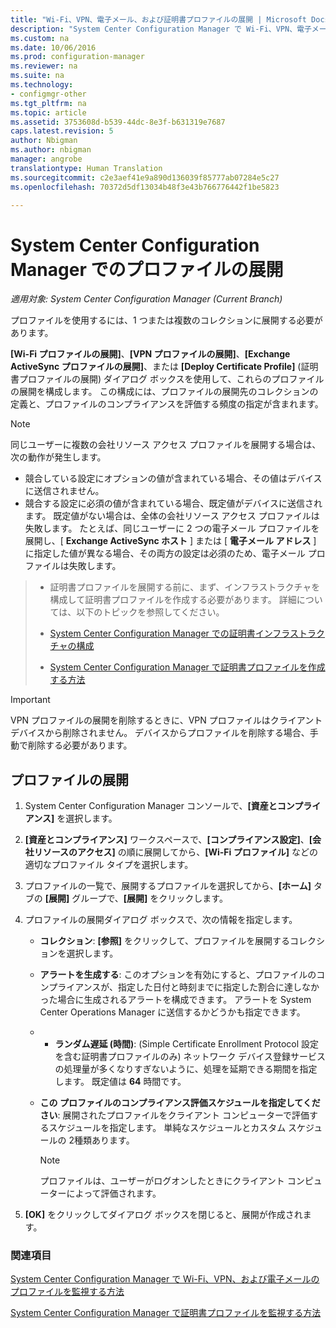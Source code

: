 ```yaml
---
title: "Wi-Fi、VPN、電子メール、および証明書プロファイルの展開 | Microsoft Docs"
description: "System Center Configuration Manager で Wi-Fi、VPN、電子メール、および証明書のプロファイルを展開する方法について説明します。"
ms.custom: na
ms.date: 10/06/2016
ms.prod: configuration-manager
ms.reviewer: na
ms.suite: na
ms.technology:
- configmgr-other
ms.tgt_pltfrm: na
ms.topic: article
ms.assetid: 3753608d-b539-44dc-8e3f-b631319e7687
caps.latest.revision: 5
author: Nbigman
ms.author: nbigman
manager: angrobe
translationtype: Human Translation
ms.sourcegitcommit: c2e3aef41e9a890d136039f85777ab07284e5c27
ms.openlocfilehash: 70372d5df13034b48f3e43b766776442f1be5823

---
```

# <a name="deploy-profiles-in-system-center-configuration-manager"></a>System Center Configuration Manager でのプロファイルの展開

*適用対象: System Center Configuration Manager (Current Branch)*

プロファイルを使用するには、1 つまたは複数のコレクションに展開する必要があります。  

 **[Wi-Fi プロファイルの展開]**、**[VPN プロファイルの展開]**、**[Exchange ActiveSync プロファイルの展開]**、または **[Deploy Certificate Profile]** (証明書プロファイルの展開) ダイアログ ボックスを使用して、これらのプロファイルの展開を構成します。 この構成には、プロファイルの展開先のコレクションの定義と、プロファイルのコンプライアンスを評価する頻度の指定が含まれます。  

> [!NOTE]  
>  同じユーザーに複数の会社リソース アクセス プロファイルを展開する場合は、次の動作が発生します。  
>   
>  -   競合している設定にオプションの値が含まれている場合、その値はデバイスに送信されません。  
> -   競合する設定に必須の値が含まれている場合、既定値がデバイスに送信されます。 既定値がない場合は、全体の会社リソース アクセス プロファイルは失敗します。 たとえば、同じユーザーに 2 つの電子メール プロファイルを展開し、[ **Exchange ActiveSync ホスト** ] または [ **電子メール アドレス** ] に指定した値が異なる場合、その両方の設定は必須のため、電子メール プロファイルは失敗します。  

> -   証明書プロファイルを展開する前に、まず、インフラストラクチャを構成して証明書プロファイルを作成する必要があります。 詳細については、以下のトピックを参照してください。  
>   
>  -   [System Center Configuration Manager での証明書インフラストラクチャの構成](certificate-infrastructure.md)  
> -   [System Center Configuration Manager で証明書プロファイルを作成する方法](create-certificate-profiles.md)    

> [!IMPORTANT]  
>  VPN プロファイルの展開を削除するときに、VPN プロファイルはクライアント デバイスから削除されません。 デバイスからプロファイルを削除する場合、手動で削除する必要があります。
>   

## <a name="deploying--profiles"></a>プロファイルの展開  


1.  System Center Configuration Manager コンソールで、**[資産とコンプライアンス]** を選択します。  

2.  **[資産とコンプライアンス]** ワークスペースで、**[コンプライアンス設定]**、**[会社リソースのアクセス]** の順に展開してから、**[Wi-Fi プロファイル]** などの適切なプロファイル タイプを選択します。  

3.  プロファイルの一覧で、展開するプロファイルを選択してから、**[ホーム]** タブの **[展開]** グループで、**[展開]** をクリックします。  

4.  プロファイルの展開ダイアログ ボックスで、次の情報を指定します。  

    -   **コレクション**: **[参照]** をクリックして、プロファイルを展開するコレクションを選択します。  

    -   **アラートを生成する**: このオプションを有効にすると、プロファイルのコンプライアンスが、指定した日付と時刻までに指定した割合に達しなかった場合に生成されるアラートを構成できます。 アラートを System Center Operations Manager に送信するかどうかも指定できます。  

    -   -   **ランダム遅延 (時間)**: (Simple Certificate Enrollment Protocol 設定を含む証明書プロファイルのみ) ネットワーク デバイス登録サービスの処理量が多くなりすぎないように、処理を延期できる期間を指定します。 既定値は **64** 時間です。  

    -   **この <type> プロファイルのコンプライアンス評価スケジュールを指定してください**: 展開されたプロファイルをクライアント コンピューターで評価するスケジュールを指定します。 単純なスケジュールとカスタム スケジュールの 2種類あります。  

        > [!NOTE]  
        >  プロファイルは、ユーザーがログオンしたときにクライアント コンピューターによって評価されます。  

5.  **[OK]** をクリックしてダイアログ ボックスを閉じると、展開が作成されます。

### <a name="see-also"></a>関連項目  

[System Center Configuration Manager で Wi-Fi、VPN、および電子メールのプロファイルを監視する方法](monitor-wifi-email-vpn-profiles.md)

[System Center Configuration Manager で証明書プロファイルを監視する方法](monitor-certificate-profiles.md)



<!--HONumber=Dec16_HO3-->


